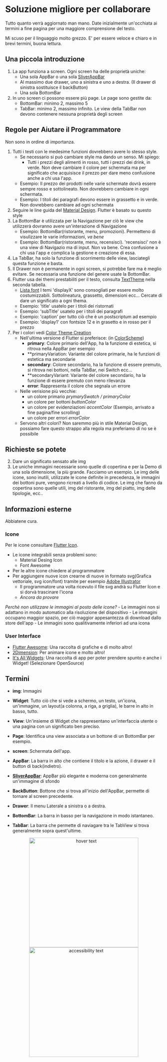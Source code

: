 # Soluzione migliore per collaborare

Tutto quanto verrà aggiornato man mano.
Date inizialmente un'occhiata ai termini a fine pagina per una maggiore comprensione del testo.

Mi scuso per il linguaggio molto grezzo. E' per essere veloce e chiaro e in brevi termini, buona lettura.

## Una piccola introduzione

1. La app funziona a screen. Ogni screen ha delle proprietà uniche:
    - Una sola AppBar o una sola [SliverAppBar](https://www.youtube.com/watch?v=R9C5KMJKluE&t=2s)
    - Al massimo due drawer, uno a sinistra e uno a destra. (Il drawer di sinistra sostituisce il backButton)
    - Una sola BottomBar
2. In uno screen ci possono essere più page. Le page sono gestite da:
    - BottomBar: minimo 2, massimo 5
    - TabBar: minimo 2, massimo infinito. Le view della TabBar non devono contenere nessuna proprietà degli screen

## Regole per Aiutare il Programmatore

Non sono in ordine di importanza.

1. Tutti i testi con le medesime funzioni dovrebbero avere lo stesso style.
    - Se necessario si può cambiare style ma dando un senso. Mi spiego:
        - Tutti i prezzi degli alimenti in rosso, tutti i prezzi dei drink, in verde. Non deve cambiare il colore per schermata ma per significato che acquisisce il prezzo per dare meno confusione anche a chi usa l'app.
    - Esempio: Il prezzo dei prodotti nelle varie schermate dovrà essere sempre rosso e sottolineato. Non dovrebbero cambiare in ogni schermata.
    - Esempio: I titoli dei paragrafi devono essere in grassetto e in verde. Non dovrebbero cambiare ad ogni schermata
2. Seguire le line guida del [Material Design](https://material.io/). Flutter è basato su questo style
3. La BottomBar è utilizzata per la Navigazione per ciò le view che utilizzerà dovranno avere un'interazione di Navigazione
    - Esempio: BottomBar(ristorante, menu, promozioni). Permetteno di visulizzare le varie informazioni, _va bene_
    - Esempio: BottomBar(ristorante, menu, recensisci). 'recensisci' non è una view di Navigazio ma di input. Non va bene. Crea confusione a chi usa l'app e complica la gestione e creazione di essa.
4. La TabBar, ha solo la funzione di scorrimento delle view, lasciategli questa funzione e basta.
5. Il Drawer non è permanente in ogni screen, si potrebbe fare ma è meglio evitare. Se necessaria una funzione del genere usate la BottomBar.
6. Flutter usa dei themi prestabiliti per il testo, consulta [TextTheme](https://docs.flutter.io/flutter/material/TextTheme-class.html) nella seconda tabella.
    - [Lista font](https://fonts.google.com/)
    I temi 'displayX' sono consogliati per essere molto costumizzabili. Sottolineatura, grassetto, dimensioni ecc...
    Cercate di dare un significato a ogni thema.
    - Esempio: 'title' usatelo per i titoli dei ristornati
    - Esempio: 'subTitle' usatelo per i titoli dei paragrafi
    - Esempio: 'caption' per tutto ciò che è un postscriptum ad esempio
    - Esempio: 'display1' con fontsize 12 e in grasetto e in rosso per il prezzo
7. Per i colori vedi [Color Theme Creation](https://material.io/design/color/#color-theme-creation)
    - Nell'ultima versione d Flutter si preferisce: (in [ColorScheme](https://docs.flutter.io/flutter/material/ColorScheme-class.html))
        - **primary**: Colore primario dell'App, ha la funzione di estetica, si ritrova nella AppBar per esempio
        - **primaryVariation: Variante del colore primarie, ha le funzioni di estetica ma secondarie
        - **secondary**: Colore secondario, ha la funzione di essere premuto, si ritrova nei bottoni, nella TabBar, nei Switch ecc...
        - **secondaryVariant: Variante del colore secondario, ha la funzione di essere premuto con meno rilevanza
        - **error**: Rappresenta il colore che segnala un errore
    - Nelle verisione più vecchie:
        - un colore primario _prymarySwatch / primaryColor_
        - un colore per bottoni _buttonColor_
        - un colore per evidenziazioni _accentColor_ (Esempio, arrivato a fine pagina/fine scrolling)
        - un colore per errori _errorColor_
    - Servono altri colori? Non saremmo più in stile Material Design, possiamo fare questo strappo alla regola ma preferiamo di no se è possibile    

## Richieste se potete

2. Dare un significato sensato alle img
3. Le uniche immagini necessarie sono quelle di copertina e per la Demo di una sola dimensione, la più grande.
    Facciamo un esempio. Le img delle icone, sono inutili, utilizzate le icone definite in precedenza, le immagini dei bottoni pure, vengono ricreati a livello di codice. Le img che fanno da copertina sono quelle utili, img del ristorante, img del piatto, img delle tipologie, ecc..

## Informazioni esterne

Abbiatene cura.

### Icone

Per le icone consultare [Flutter Icon](http://fluttericon.com/).

- Le icone integrabili senza problemi sono:
  - Material Desing Icon
  - Font Awesome
- Per le altre icone chiedere al programmatore
- Per aggiungere nuove icon crearne di nuove in formato svg(Grafica vettoriale, svg icon/font) tramite per esempio [Adobe Illustrator](https://www.adobe.com/it/products/illustrator.html)
    - Il programmatore una volta ricevuto il file svg andrà su Flutter Icon e si dorvà trascinare l'icona
    - _Ancora da provare_

_Perchè non utilizzare le immagini al posto delle icone?_
    - Le immagini non si adattano in modo automatico alla risoluzione del dispositivo
    - Le immagini occupano maggior spazio, per ciò maggior appesantezza di download dallo store dell'app
    - Le immagini sono qualitivamente inferiori ad una icona

### User Interface

- [Flutter Awesome](https://github.com/Solido/awesome-flutter/blob/master/README.md): Una raccolta di grafiche e di molto altro!
- [2Dimension](https://www.2dimensions.com/about-flare): Per animare icone e molto altro!
- [It's All Widgets](https://itsallwidgets.com/): Una raccolta di app per poter prendere spunto e anche i Widget! (Selezionare OpenSource)

## Termini

- **img**: Immagini
- **Widget**: Tutto ciò che si vede a schermo, un testo, un'icona, un'immagine, un layout(a colonna, a riga, a griglia), le barre in alto in basso, tutto.
- **View**: Un'insieme di Widget che rappresentano un'interfaccia utente o una pagina con un significato ben preciso. 
- **Page**: Identifica una view associata a un bottone di un BottomBar per esempio.
- **screen**: Schermata dell'app.

- **AppBar**: La barra in alto che contiene il titolo e la azione, il drawer e il button di back(indietro).
- [**SliverAppBar**](https://www.youtube.com/watch?v=R9C5KMJKluE&t=2s): AppBar più elegante e moderna con generalmente un'immagine di sfondo
- **BackButton**: Bottone che si trova all'inizio dell'AppBar, permette di tornare al screen precedente.
- **Drawer**: Il menu Laterale a sinistra o a destra.
- **BottomBar**: La barra in basso per la navigazione in modo istantaneo.
- **TabBar**: La barra che permette di naviagare tra le TabView si trova generalmente sopra quest'ultime.

<p align="center">
  <img src="/images/screen1.jpg" width="350" title="hover text">
  <img src="/images/screen2.jpg" width="350" alt="accessibility text">
</p>
